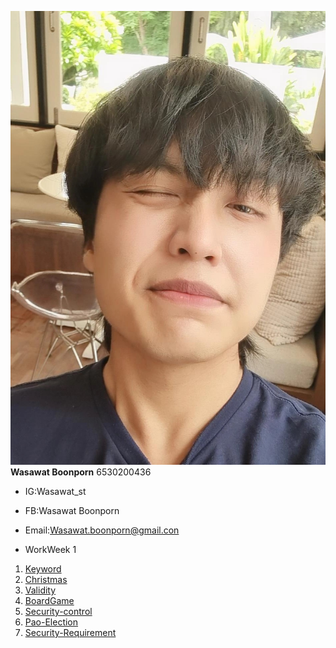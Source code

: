 ![image](Img/IMG_20240621_131036_477.jpg)
**Wasawat Boonporn** 6530200436


- IG:Wasawat_st
- FB:Wasawat Boonporn
- Email:Wasawat.boonporn@gmail.con

- WorkWeek 1
 1. [Keyword](clearing.md)
 1. [Christmas](Christmas.md)
 1. [Validity](validity.md)
 1. [BoardGame](boardgame.md)
 1. [Security-control](security-control.md)
 1. [Pao-Election](pao-election.md)
 1. [Security-Requirement](security-requirement.md)
